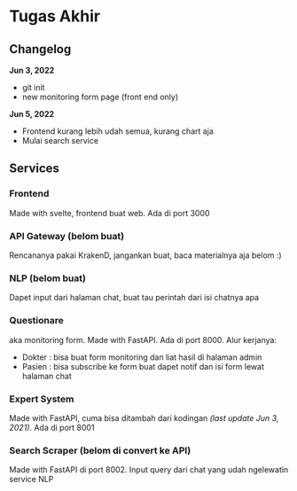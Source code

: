 # Tugas Akhir

## Changelog

**Jun 3, 2022**

- git init
- new monitoring form page (front end only)

**Jun 5, 2022**

- Frontend kurang lebih udah semua, kurang chart aja
- Mulai search service

## Services

### Frontend

Made with svelte, frontend buat web. Ada di port 3000

### API Gateway (belom buat)

Rencananya pakai KrakenD, jangankan buat, baca materialnya aja belom :)

### NLP (belom buat)

Dapet input dari halaman chat, buat tau perintah dari isi chatnya apa

### Questionare

aka monitoring form. Made with FastAPI. Ada di port 8000. Alur kerjanya:

- Dokter : bisa buat form monitoring dan liat hasil di halaman admin
- Pasien : bisa subscribe ke form buat dapet notif dan isi form lewat halaman chat

### Expert System

Made with FastAPI, cuma bisa ditambah dari kodingan _(last update Jun 3, 2021)_. Ada di port 8001

### Search Scraper (belom di convert ke API)

Made with FastAPI di port 8002. Input query dari chat yang udah ngelewatin service NLP
